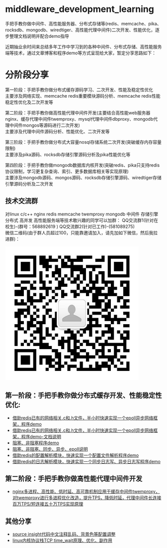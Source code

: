 # middleware_development_learning
手把手教你做中间件、高性能服务器、分布式存储等(redis、memcache、pika、rocksdb、mongodb、wiredtiger、高性能代理中间件)二次开发、性能优化，逐步整理文档说明并配合demo指导  
  
近期抽业余时间来总结多年工作中学习到的各种中间件、分布式存储、高性能服务端等技术，通过文章博客和程序demo等方式呈现给大家，暂定分享思路如下：
  
分阶段分享  
===================================  
第一阶段：手把手教你做分布式缓存源码学习、二次开发、性能及稳定性优化  
主要涉及网络实现、memcache redis重要模块源码分析、memcache redis性能稳定性优化及二次开发等  
  
  
第二阶段：手把手教你做高性能代理中间件开发(主要结合高性能web服务器nginx、缓存代理中间件twemproxy、mysql代理中间件dbproxy、mongodb代理中间件mongos等源码进行二次开发)  
主要涉及代理中间件源码分析、性能优化、二次开发等  
  
  
  
第三阶段：手把手教你做分布式大容量nosql存储系统二次开发(突破缓存内存容量限制)  
主要涉及pika源码、rocksdb存储引擎源码分析及pika性能优化等  
  
  
  
第四阶段：手把手教你做mongodb数据库内核开发(突破redis、pika只支持redis协议限制，学习更复杂查询、索引、更多数据库相关等实现原理)  
主要涉及mongodb源码、mongos源码、rocksdb存储引擎源码、wiredtiger存储引擎源码分析及二次开发  
  
  
## 技术交流群  
对linux c/c++ nginx redis memcache twemproxy mongodb 中间件 存储引擎 分布式 高并发 高性能服务端等技术敢兴趣的同学可以加群： QQ交流群1(针对在校生)-(群号：568892619 )      QQ交流群2(针对已工作)-(581089275)     
微信二维码(由于群人员超过100，只能靠邀请加入，请先加如下微信，然后我拉进群)：
   
![](/img/9A1AA1E5ED9CE5F11CA0781DEC2D5AEC.jpeg)
  
  
## 第一阶段：手把手教你做分布式缓存开发、性能稳定性优化:    
  * [借助redis已有的网络相关.c和.h文件，半小时快速实现一个epoll异步网络框架，程序demo](https://github.com/y123456yz/middleware_development_learning/tree/master/%E7%AC%AC%E4%B8%80%E9%98%B6%E6%AE%B5-%E6%89%8B%E6%8A%8A%E6%89%8B%E6%95%99%E4%BD%A0%E5%81%9A%E5%88%86%E5%B8%83%E5%BC%8F%E7%BC%93%E5%AD%98%E4%BA%8C%E6%AC%A1%E5%BC%80%E5%8F%91%E3%80%81%E6%80%A7%E8%83%BD%E4%BC%98%E5%8C%96/%E5%BC%82%E6%AD%A5%E7%BD%91%E7%BB%9C%E6%A1%86%E6%9E%B6%E9%9B%B6%E5%9F%BA%E7%A1%80%E5%AD%A6%E4%B9%A0/asyn_network)  
  * [借助redis已有的网络相关.c和.h文件，半小时快速实现一个epoll异步网络框架，程序demo-文档说明](https://github.com/y123456yz/middleware_development_learning/blob/master/%E7%AC%AC%E4%B8%80%E9%98%B6%E6%AE%B5-%E6%89%8B%E6%8A%8A%E6%89%8B%E6%95%99%E4%BD%A0%E5%81%9A%E5%88%86%E5%B8%83%E5%BC%8F%E7%BC%93%E5%AD%98%E4%BA%8C%E6%AC%A1%E5%BC%80%E5%8F%91%E3%80%81%E6%80%A7%E8%83%BD%E4%BC%98%E5%8C%96/%E5%BC%82%E6%AD%A5%E7%BD%91%E7%BB%9C%E6%A1%86%E6%9E%B6%E9%9B%B6%E5%9F%BA%E7%A1%80%E5%AD%A6%E4%B9%A0/asyn_network.md)    
  * [阻塞、非阻塞程序demo](https://github.com/y123456yz/middleware_development_learning/tree/master/%E7%AC%AC%E4%B8%80%E9%98%B6%E6%AE%B5-%E6%89%8B%E6%8A%8A%E6%89%8B%E6%95%99%E4%BD%A0%E5%81%9A%E5%88%86%E5%B8%83%E5%BC%8F%E7%BC%93%E5%AD%98%E4%BA%8C%E6%AC%A1%E5%BC%80%E5%8F%91%E3%80%81%E6%80%A7%E8%83%BD%E4%BC%98%E5%8C%96/block_noblock_demo)  
  * [阻塞、非阻塞、同步、异步、epoll说明](https://github.com/y123456yz/middleware_development_learning/blob/master/%E7%AC%AC%E4%B8%80%E9%98%B6%E6%AE%B5-%E6%89%8B%E6%8A%8A%E6%89%8B%E6%95%99%E4%BD%A0%E5%81%9A%E5%88%86%E5%B8%83%E5%BC%8F%E7%BC%93%E5%AD%98%E4%BA%8C%E6%AC%A1%E5%BC%80%E5%8F%91%E3%80%81%E6%80%A7%E8%83%BD%E4%BC%98%E5%8C%96/%E5%BC%82%E6%AD%A5%E7%BD%91%E7%BB%9C%E6%A1%86%E6%9E%B6%E9%9B%B6%E5%9F%BA%E7%A1%80%E5%AD%A6%E4%B9%A0/asyn_network.md)    
  * [借助redis的配置解析模块，快速实现一个配置文件解析程序demo](https://github.com/y123456yz/middleware_development_learning/tree/master/%E7%AC%AC%E4%B8%80%E9%98%B6%E6%AE%B5-%E6%89%8B%E6%8A%8A%E6%89%8B%E6%95%99%E4%BD%A0%E5%81%9A%E5%88%86%E5%B8%83%E5%BC%8F%E7%BC%93%E5%AD%98%E4%BA%8C%E6%AC%A1%E5%BC%80%E5%8F%91%E3%80%81%E6%80%A7%E8%83%BD%E4%BC%98%E5%8C%96/redis%E6%BA%90%E7%A0%81%E5%88%86%E6%A8%A1%E5%9D%97%E5%88%86%E6%9E%90/%E5%9F%BA%E4%BA%8Eredis%E9%85%8D%E7%BD%AE%E6%96%87%E4%BB%B6%E8%A7%A3%E6%9E%90%E7%A8%8B%E5%BA%8F%EF%BC%8C%E5%BF%AB%E9%80%9F%E5%AE%9E%E7%8E%B0%E4%B8%80%E4%B8%AA%E9%85%8D%E7%BD%AE%E6%96%87%E4%BB%B6%E8%A7%A3%E6%9E%90%E7%A8%8B%E5%BA%8Fdemo)
  * [借助redis的日志解析模块，快速实现一个同步日志写、异步日志写程序demo](https://github.com/y123456yz/middleware_development_learning/tree/master/%E7%AC%AC%E4%B8%80%E9%98%B6%E6%AE%B5-%E6%89%8B%E6%8A%8A%E6%89%8B%E6%95%99%E4%BD%A0%E5%81%9A%E5%88%86%E5%B8%83%E5%BC%8F%E7%BC%93%E5%AD%98%E4%BA%8C%E6%AC%A1%E5%BC%80%E5%8F%91%E3%80%81%E6%80%A7%E8%83%BD%E4%BC%98%E5%8C%96/redis%E6%BA%90%E7%A0%81%E5%88%86%E6%A8%A1%E5%9D%97%E5%88%86%E6%9E%90/%E5%9F%BA%E4%BA%8Eredis%E6%97%A5%E5%BF%97%E4%BB%A3%E7%A0%81%EF%BC%8C%E5%BF%AB%E9%80%9F%E5%AE%9E%E7%8E%B0%E6%97%A5%E5%BF%97%E5%90%8C%E6%AD%A5%E5%86%99%E5%92%8C%E5%BC%82%E6%AD%A5%E5%86%99%EF%BC%8C%E4%BD%93%E9%AA%8C%E5%90%8C%E6%AD%A5%E5%86%99%E5%92%8C%E5%BC%82%E6%AD%A5%E5%86%99%E5%8C%BA%E5%88%AB)
  
  
  
## 第二阶段：手把手教你做高性能代理中间件开发   
  * [nginx多进程、高性能、低时延、高可靠机制应用于缓存中间件twemproxy，对twemproxy进行多进程优化改造，提升TPS，降低时延，代理中间件长连接百万TPS/短连接五十万TPS实现原理](https://github.com/y123456yz/middleware_development_learning/blob/master/%E7%AC%AC%E4%BA%8C%E9%98%B6%E6%AE%B5-%E6%89%8B%E6%8A%8A%E6%89%8B%E6%95%99%E4%BD%A0%E5%81%9A%E9%AB%98%E6%80%A7%E8%83%BD%E4%BB%A3%E7%90%86%E4%B8%AD%E9%97%B4%E4%BB%B6%E5%BC%80%E5%8F%91/nginx%E5%A4%9A%E8%BF%9B%E7%A8%8B%E9%AB%98%E5%B9%B6%E5%8F%91%E4%BD%8E%E6%97%B6%E5%BB%B6%E6%9C%BA%E5%88%B6%E5%9C%A8%E7%BC%93%E5%AD%98%E4%BB%A3%E7%90%86%E4%B8%AD%E9%97%B4%E4%BB%B6twemproxy%E4%B8%AD%E7%9A%84%E5%BA%94%E7%94%A8/nginx_twemproxy.md)  
  
   
## 其他分享   
  * [source insight代码中文注释乱码、背景色等配置调整](https://github.com/y123456yz/middleware_development_learning/tree/master/source%20insight%20configure)   
  * [linux内核协议栈TCP time_wait原理、优化、副作用](https://my.oschina.net/u/4087916/blog/3051356)         
	
	

   
  
  